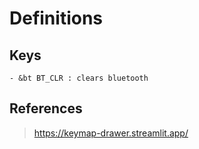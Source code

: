 # Definitions

## Keys
    - &bt BT_CLR : clears bluetooth 

## References
> https://keymap-drawer.streamlit.app/